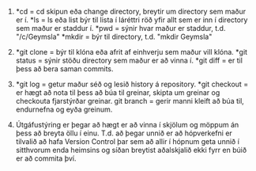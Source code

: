 1. *cd = cd skipun eða change directory, breytir um directory sem maður er í.
   *ls = ls eða list býr til lista í láréttri röð yfir allt sem er inn í 
   directory sem maður er staddur í.
   *pwd = sýnir hvar maður er staddur, t.d. "/c/Geymsla"
   *mkdir = býr til directory, t.d. "mkdir Geymsla"

2. *git clone = býr til klóna eða afrit af einhverju sem maður vill klóna.
   *git status = sýnir stöðu directory sem maður er að vinna í.
   *git diff = er til þess að bera saman commits.

3. *git log = getur maður séð og lesið history á repository.
   *git checkout = er hægt að nota til þess að búa til greinar, skipta um
   greinar og checkouta fjarstýrðar greinar.
   git branch = gerir manni kleift að búa til, endurnefna og eyða greinum.

4. Útgáfustýring er þegar að hægt er að vinna í skjölum og möppum án þess að
   breyta öllu í einu. T.d. að þegar unnið er að hópverkefni er tilvalið að 
   hafa Version Control þar sem að allir í hópnum geta unnið í sitthvorum 
   enda heimsins og síðan breytist aðalskjalið ekki fyrr en búið er að 
   commita því.

